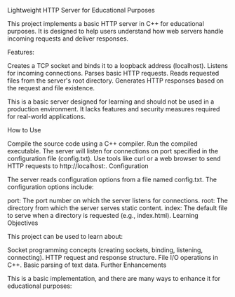 Lightweight HTTP Server for Educational Purposes

This project implements a basic HTTP server in C++ for educational purposes. It is designed to help users understand how web servers handle incoming requests and deliver responses.

Features:

Creates a TCP socket and binds it to a loopback address (localhost).
Listens for incoming connections.
Parses basic HTTP requests.
Reads requested files from the server's root directory.
Generates HTTP responses based on the request and file existence.

This is a basic server designed for learning and should not be used in a production environment. It lacks features and security measures required for real-world applications.

How to Use

Compile the source code using a C++ compiler.
Run the compiled executable.
The server will listen for connections on port specified in the configuration file (config.txt).
Use tools like curl or a web browser to send HTTP requests to http://localhost:<port>.
Configuration

The server reads configuration options from a file named config.txt. The configuration options include:

port: The port number on which the server listens for connections.
root: The directory from which the server serves static content.
index: The default file to serve when a directory is requested (e.g., index.html).
Learning Objectives

This project can be used to learn about:

Socket programming concepts (creating sockets, binding, listening, connecting).
HTTP request and response structure.
File I/O operations in C++.
Basic parsing of text data.
Further Enhancements

This is a basic implementation, and there are many ways to enhance it for educational purposes:
